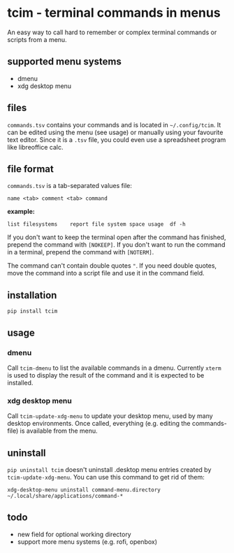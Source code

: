 # tcim - terminal commands in menus
An easy way to call hard to remember or complex terminal commands or scripts from a menu.

## supported menu systems
- dmenu
- xdg desktop menu

## files
`commands.tsv` contains your commands and is located in `~/.config/tcim`.
It can be edited using the menu (see usage) or manually using your favourite text editor.
Since it is a `.tsv` file, you could even use a spreadsheet program like libreoffice calc.

## file format
`commands.tsv` is a tab-separated values file:

    name <tab> comment <tab> command

**example:**

    list filesystems	report file system space usage	df -h

If you don't want to keep the terminal open after the command has finished, prepend the command with `[NOKEEP]`.
If you don't want to run the command in a terminal, prepend the command with `[NOTERM]`.

The command can't contain double quotes `"`.
If you need double quotes, move the command into a script file and use it in the command field.

## installation
    pip install tcim

## usage
### dmenu
Call `tcim-dmenu` to list the available commands in a dmenu.
Currently `xterm` is used to display the result of the command and it is expected to be installed.

### xdg desktop menu
Call `tcim-update-xdg-menu` to update your desktop menu, used by many desktop environments.
Once called, everything (e.g. editing the commands-file) is available from the menu.

## uninstall
`pip uninstall tcim` doesn't uninstall .desktop menu entries created by `tcim-update-xdg-menu`.
You can use this command to get rid of them:

    xdg-desktop-menu uninstall command-menu.directory ~/.local/share/applications/command-*

## todo
- new field for optional working directory
- support more menu systems (e.g. rofi, openbox)

